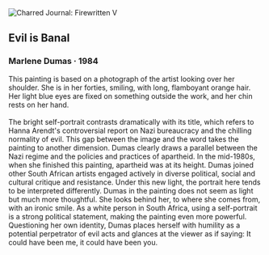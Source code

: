 <div class="artwork-of-the-day">
  <div class="container">
    <div class="img-wrapper">
      <img
        src="https://uploads1.wikiart.org/00334/images/marlene-dumas/evil-is-banal-1984.jpg"
        alt="Charred Journal: Firewritten V" />
    </div>
    <div class="artwork-detail">
      <div class="artwork-origin"> 
        <h2 class="artwork-name">Evil is Banal</h2>
        <h3 class="artist">
          Marlene Dumas
                    ·  1984
        </h3>
      </div>
      <p class="description">
        <span class="artwork-description-text ng-binding" ng-bind-html="viewModel.ArtworkOfTheDay.Description | unsafe">This painting is based on a photograph of the artist looking over her shoulder. She is in her forties, smiling, with long, flamboyant orange hair. Her light blue eyes are fixed on something outside the work, and her chin rests on her hand.<br><br>The bright self-portrait contrasts dramatically with its title, which refers to Hanna Arendt's controversial report on Nazi bureaucracy and the chilling normality of evil. This gap between the image and the word takes the painting to another dimension. Dumas clearly draws a parallel between the Nazi regime and the policies and practices of apartheid. In the mid-1980s, when she finished this painting, apartheid was at its height. Dumas joined other South African artists engaged actively in diverse political, social and cultural critique and resistance. Under this new light, the portrait here tends to be interpreted differently. Dumas in the painting does not seem as light but much more thoughtful. She looks behind her, to where she comes from, with an ironic smile. As a white person in South Africa, using a self-portrait is a strong political statement, making the painting even more powerful. Questioning her own identity, Dumas places herself with humility as a potential perpetrator of evil acts and glances at the viewer as if saying: It could have been me, it could have been you.</span>
                        <div class="text-shadow-container" ng-show="showShadow" style=""></div>
      </p>
    </div>
  </div>

</div>
